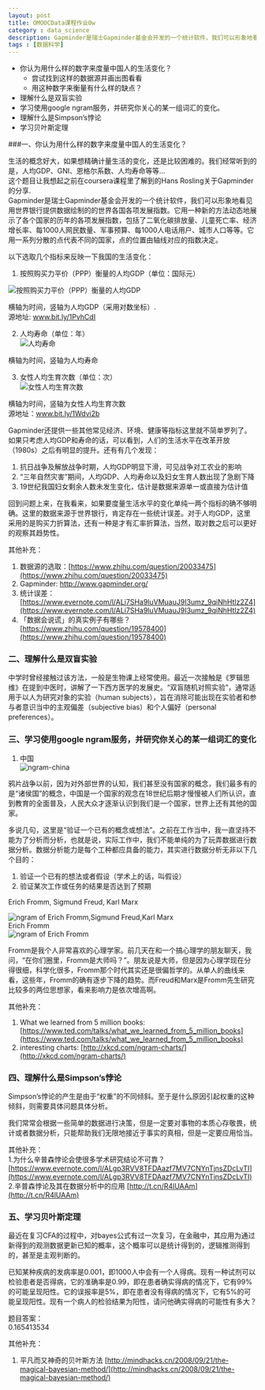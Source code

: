 ```yaml
---
layout: post
title: OMOOCData课程作业0w
category : data_science
description: Gapminder是瑞士Gapminder基金会开发的一个统计软件，我们可以形象地看见用世界银行提供数据绘制的的世界各国各项发展指数。它用一种新的方法动态地展示了各个国家的历年的各项发展指数，包括了二氧化碳排放量、儿童死亡率、经济增长率、每1000人网民数量、军事预算、每1000人电话用户、城市人口等等。它用一系列分散的点代表不同的国家，点的位置由轴线对应的指数决定。 
tags : [数据科学]
---
```


* 你认为用什么样的数字来度量中国人的生活变化？
	* 尝试找到这样的数据源并画出图看看
	* 用这种数字来衡量有什么样的缺点？
* 理解什么是双盲实验
* 学习使用google ngram服务，并研究你关心的某一组词汇的变化。
* 理解什么是Simpson’s悖论
* 学习贝叶斯定理


###一、你认为用什么样的数字来度量中国人的生活变化？

生活的概念好大，如果想精确计量生活的变化，还是比较困难的。我们经常听到的是，人均GDP、GNI、恩格尔系数、人均寿命等等...  
这个题目让我想起之前在coursera课程里了解到的Hans Rosling关于Gapminder的分享.  
Gapminder是瑞士Gapminder基金会开发的一个统计软件，我们可以形象地看见用世界银行提供数据绘制的的世界各国各项发展指数。它用一种新的方法动态地展示了各个国家的历年的各项发展指数，包括了二氧化碳排放量、儿童死亡率、经济增长率、每1000人网民数量、军事预算、每1000人电话用户、城市人口等等。它用一系列分散的点代表不同的国家，点的位置由轴线对应的指数决定。  

以下选取几个指标来反映一下我国的生活变化：  

1. 按照购买力平价（PPP）衡量的人均GDP（单位：国际元）  

![按照购买力平价（PPP）衡量的人均GDP](/assets/images/post/2016011501.jpg)

横轴为时间，竖轴为人均GDP（采用对数坐标）.  
源地址: www.bit.ly/1PvhCdI

2. 人均寿命（单位：年）  
![人均寿命](/assets/images/post/2016011502.png)

横轴为时间，竖轴为人均寿命

3. 女性人均生育次数（单位：次）  
![女性人均生育次数](/assets/images/post/2016011503.png)

横轴为时间，竖轴为女性人均生育次数  
源地址：www.bit.ly/1Wdvi2b

Gapminder还提供一些其他常见经济、环境、健康等指标这里就不简单罗列了。如果只考虑人均GDP和寿命的话，可以看到，人们的生活水平在改革开放（1980s）之后有明显的提升。还有有几个发现：  
1. 抗日战争及解放战争时期，人均GDP明显下滑，可见战争对工农业的影响  
2. “三年自然灾害”期间，人均GDP、人均寿命以及妇女生育人数出现了急剧下降  
3. 19世纪我国妇女剩余人数未发生变化，估计是数据来源单一或直接为估计值  

回到问题上来，在我看来，如果要度量生活水平的变化单纯一两个指标的确不够明确。这里的数据来源于世界银行，肯定存在一些统计误差。对于人均GDP，这里采用的是购买力折算法，还有一种是才有汇率折算法，当然，取对数之后可以更好的观察其趋势性。  

其他补充：  
1. 数据源的选取：[https://www.zhihu.com/question/20033475](https://www.zhihu.com/question/20033475)  
2. Gapminder: [http://www.gapminder.org/ ](http://www.gapminder.org/)   
3. 统计误差：[https://www.evernote.com/l/ALi7SHa9luVMuauJ9I3umz_9qiNhHtlz2Z4](https://www.evernote.com/l/ALi7SHa9luVMuauJ9I3umz_9qiNhHtlz2Z4)  
4. 「数据会说谎」的真实例子有哪些？[https://www.zhihu.com/question/19578400](https://www.zhihu.com/question/19578400)  


### 二、理解什么是双盲实验  
中学时曾经接触过该方法，一般是生物课上经常使用。最近一次接触是《罗辑思维》在提到中医时，讲解了一下西方医学的发展史。“双盲随机对照实验”，通常适用于以人为研究对象的实验（human subjects），旨在消除可能出现在实验者和参与者意识当中的主观偏差（subjective bias）和个人偏好（personal preferences）。  

### 三、学习使用google ngram服务，并研究你关心的某一组词汇的变化  

1. 中国  
![ngram-china](/assets/images/post/2016011504.png)

鸦片战争以前，因为对外部世界的认知，我们甚至没有国家的概念，我们最多有的是“诸侯国”的概念，中国是一个国家的观念在18世纪后期才慢慢被人们所认识，直到教育的全面普及，人民大众才逐渐认识到我们是一个国家，世界上还有其他的国家。

多说几句，这里是“验证一个已有的概念或想法”。之前在工作当中，我一直坚持不能为了分析而分析，也就是说，实际工作中，我们不能单纯的为了玩弄数据进行数据分析。数据分析能力是每个工种都应具备的能力，其实进行数据分析无非以下几个目的：
1. 验证一个已有的想法或者假设（学术上的话，叫假设）
2. 验证某次工作或任务的结果是否达到了预期

Erich Fromm, Sigmund Freud, Karl Marx

![ngram of Erich Fromm,Sigmund Freud,Karl Marx](/assets/images/post/2016011505.png)  
Erich Fromm  
![ngram of Erich Fromm](/assets/images/post/2016011506.png)


Fromm是我个人非常喜欢的心理学家。前几天在和一个搞心理学的朋友聊天，我问，“在你们圈里，Fromm是大师吗？”。朋友说是大师，但是因为心理学现在分得很细，科学化很多，Fromm那个时代其实还是很偏哲学的。从单人的曲线来看，这些年，Fromm的确有逐步下降的趋势。而Freud和Marx是Fromm先生研究比较多的两位思想家，看来影响力是依次增高啊。

其他补充：  
1. What we learned from 5 million books: [https://www.ted.com/talks/what_we_learned_from_5_million_books](https://www.ted.com/talks/what_we_learned_from_5_million_books)  
2. interesting charts: [http://xkcd.com/ngram-charts/](http://xkcd.com/ngram-charts/)

### 四、理解什么是Simpson’s悖论

Simpson’s悖论的产生是由于“权重”的不同倾斜。至于是什么原因引起权重的这种倾斜，则需要具体问题具体分析。

我们常常会根据一些简单的数据进行决策，但是一定要对事物的本质心存敬畏，统计或者数据分析，只能帮助我们无限地接近于事实的真相，但是一定要应用恰当。


其他补充：  
1.为什么辛普森悖论会使很多学术研究结论不可靠？[https://www.evernote.com/l/ALgp3RVV8TFDAazf7MV7CNYnTjnsZDcLvTI](https://www.evernote.com/l/ALgp3RVV8TFDAazf7MV7CNYnTjnsZDcLvTI)  
2.辛普森悖论及其在数据分析中的应用 [http://t.cn/R4lUAAm](http://t.cn/R4lUAAm)

### 五、学习贝叶斯定理

最近在复习CFA的过程中，对bayes公式有过一次复习，在金融中，其应用为通过新得到的观测数据更新已知的概率，这个概率可以是统计得到的，逻辑推测得到的，甚至是主观判断的。  

已知某种疾病的发病率是0.001，即1000人中会有一个人得病。现有一种试剂可以检验患者是否得病，它的准确率是0.99，即在患者确实得病的情况下，它有99%的可能呈现阳性。它的误报率是5%，即在患者没有得病的情况下，它有5%的可能呈现阳性。现有一个病人的检验结果为阳性，请问他确实得病的可能性有多大？

题目答案：  
0.165413534

其他补充：  
1. 平凡而又神奇的贝叶斯方法 [http://mindhacks.cn/2008/09/21/the-magical-bayesian-method/](http://mindhacks.cn/2008/09/21/the-magical-bayesian-method/)
